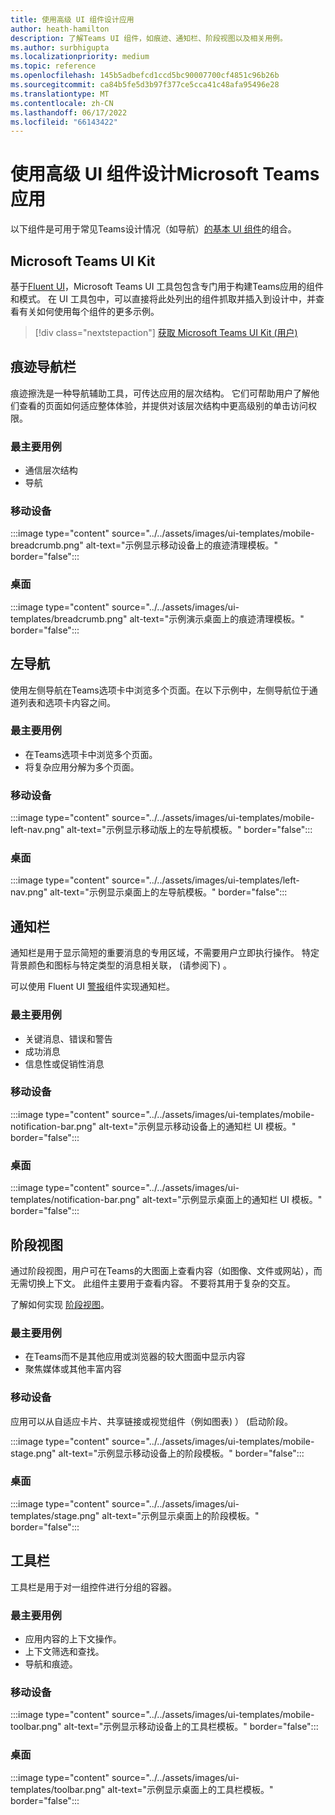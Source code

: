 ```yaml
---
title: 使用高级 UI 组件设计应用
author: heath-hamilton
description: 了解Teams UI 组件，如痕迹、通知栏、阶段视图以及相关用例。
ms.author: surbhigupta
ms.localizationpriority: medium
ms.topic: reference
ms.openlocfilehash: 145b5adbefcd1ccd5bc90007700cf4851c96b26b
ms.sourcegitcommit: ca84b5fe5d3b97f377ce5cca41c48afa95496e28
ms.translationtype: MT
ms.contentlocale: zh-CN
ms.lasthandoff: 06/17/2022
ms.locfileid: "66143422"
---
```

# <a name="designing-your-microsoft-teams-app-with-advanced-ui-components"></a>使用高级 UI 组件设计Microsoft Teams应用

以下组件是可用于常见Teams设计情况（如导航）[的基本 UI 组件](~/concepts/design/design-teams-app-basic-ui-components.md)的组合。

## <a name="microsoft-teams-ui-kit"></a>Microsoft Teams UI Kit

基于<a href="https://fluentsite.z22.web.core.windows.net/" target="_blank">Fluent UI</a>，Microsoft Teams UI 工具包包含专门用于构建Teams应用的组件和模式。 在 UI 工具包中，可以直接将此处列出的组件抓取并插入到设计中，并查看有关如何使用每个组件的更多示例。

> [!div class="nextstepaction"]
> [获取 Microsoft Teams UI Kit (用户)](https://www.figma.com/community/file/916836509871353159)

## <a name="breadcrumb"></a>痕迹导航栏

痕迹擦洗是一种导航辅助工具，可传达应用的层次结构。 它们可帮助用户了解他们查看的页面如何适应整体体验，并提供对该层次结构中更高级别的单击访问权限。

### <a name="top-use-cases"></a>最主要用例

* 通信层次结构
* 导航

### <a name="mobile"></a>移动设备

:::image type="content" source="../../assets/images/ui-templates/mobile-breadcrumb.png" alt-text="示例显示移动设备上的痕迹清理模板。" border="false":::

### <a name="desktop"></a>桌面

:::image type="content" source="../../assets/images/ui-templates/breadcrumb.png" alt-text="示例演示桌面上的痕迹清理模板。" border="false":::

## <a name="left-nav"></a>左导航

使用左侧导航在Teams选项卡中浏览多个页面。在以下示例中，左侧导航位于通道列表和选项卡内容之间。

### <a name="top-use-cases"></a>最主要用例

* 在Teams选项卡中浏览多个页面。
* 将复杂应用分解为多个页面。

### <a name="mobile"></a>移动设备

:::image type="content" source="../../assets/images/ui-templates/mobile-left-nav.png" alt-text="示例显示移动版上的左导航模板。" border="false":::

### <a name="desktop"></a>桌面

:::image type="content" source="../../assets/images/ui-templates/left-nav.png" alt-text="示例显示桌面上的左导航模板。" border="false":::

## <a name="notification-bar"></a>通知栏

通知栏是用于显示简短的重要消息的专用区域，不需要用户立即执行操作。 特定背景颜色和图标与特定类型的消息相关联， (请参阅下) 。

可以使用 Fluent UI [警报](https://fluentsite.z22.web.core.windows.net/0.59.0/components/alert/definition)组件实现通知栏。

### <a name="top-use-cases"></a>最主要用例

* 关键消息、错误和警告
* 成功消息
* 信息性或促销性消息

### <a name="mobile"></a>移动设备

:::image type="content" source="../../assets/images/ui-templates/mobile-notification-bar.png" alt-text="示例显示移动设备上的通知栏 UI 模板。" border="false":::

### <a name="desktop"></a>桌面

:::image type="content" source="../../assets/images/ui-templates/notification-bar.png" alt-text="示例显示桌面上的通知栏 UI 模板。" border="false":::

## <a name="stage-view"></a>阶段视图

通过阶段视图，用户可在Teams的大图面上查看内容（如图像、文件或网站），而无需切换上下文。 此组件主要用于查看内容。 不要将其用于复杂的交互。

了解如何实现 [阶段视图](~/tabs/tabs-link-unfurling.md)。

### <a name="top-use-cases"></a>最主要用例

* 在Teams而不是其他应用或浏览器的较大图面中显示内容
* 聚焦媒体或其他丰富内容

### <a name="mobile"></a>移动设备

应用可以从自适应卡片、共享链接或视觉组件（例如图表) ） (启动阶段。

:::image type="content" source="../../assets/images/ui-templates/mobile-stage.png" alt-text="示例显示移动设备上的阶段模板。" border="false":::

### <a name="desktop"></a>桌面

:::image type="content" source="../../assets/images/ui-templates/stage.png" alt-text="示例显示桌面上的阶段模板。" border="false":::

## <a name="toolbar"></a>工具栏

工具栏是用于对一组控件进行分组的容器。

### <a name="top-use-cases"></a>最主要用例

* 应用内容的上下文操作。
* 上下文筛选和查找。
* 导航和痕迹。

### <a name="mobile"></a>移动设备

:::image type="content" source="../../assets/images/ui-templates/mobile-toolbar.png" alt-text="示例显示移动设备上的工具栏模板。" border="false":::

### <a name="desktop"></a>桌面

:::image type="content" source="../../assets/images/ui-templates/toolbar.png" alt-text="示例显示桌面上的工具栏模板。" border="false":::
